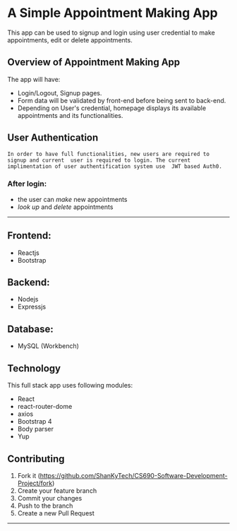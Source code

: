 # A Simple Appointment Making App

  This app can be used to signup and login using user credential to make appointments,  edit or delete appointments.

## Overview of Appointment Making App
The app will have:

* Login/Logout, Signup pages.
* Form data will be validated by front-end before being sent to back-end.
* Depending on User's credential, homepage displays its available appointments and its  functionalities.


## User Authentication

    In order to have full functionalities, new users are required to signup and current  user is required to login. The current implimentation of user authentification system use  JWT based Auth0.

### After login:

- the user can _make_ new appointments
- _look up_ and _delete_ appointments

---

## Frontend:
* Reactjs
* Bootstrap

## Backend:
* Nodejs
* Expressjs

## Database:
* MySQL (Workbench)

## Technology
This full stack app uses following modules:

* React
* react-router-dome
* axios
* Bootstrap 4
* Body parser
* Yup



## Contributing

1. Fork it (<https://github.com/ShanKyTech/CS690-Software-Development-Project/fork>)
2. Create your feature branch
3. Commit your changes
4. Push to the branch
5. Create a new Pull Request

---


